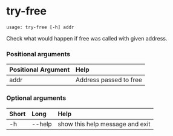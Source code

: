 <!-- THIS PART OF THIS FILE IS AUTOGENERATED. DO NOT MODIFY IT. See scripts/generate-docs.sh -->
# try-free

```text
usage: try-free [-h] addr

```

Check what would happen if free was called with given address.
### Positional arguments

|Positional Argument|Help|
| :--- | :--- |
|addr|Address passed to free|

### Optional arguments

|Short|Long|Help|
| :--- | :--- | :--- |
|-h|--help|show this help message and exit|

<!-- END OF AUTOGENERATED PART. Do not modify this line or the line below, they mark the end of the auto-generated part of the file. If you want to extend the documentation in a way which cannot easily be done by adding to the command help description, write below the following line. -->
<!-- ------------\>8---- ----\>8---- ----\>8------------ -->
